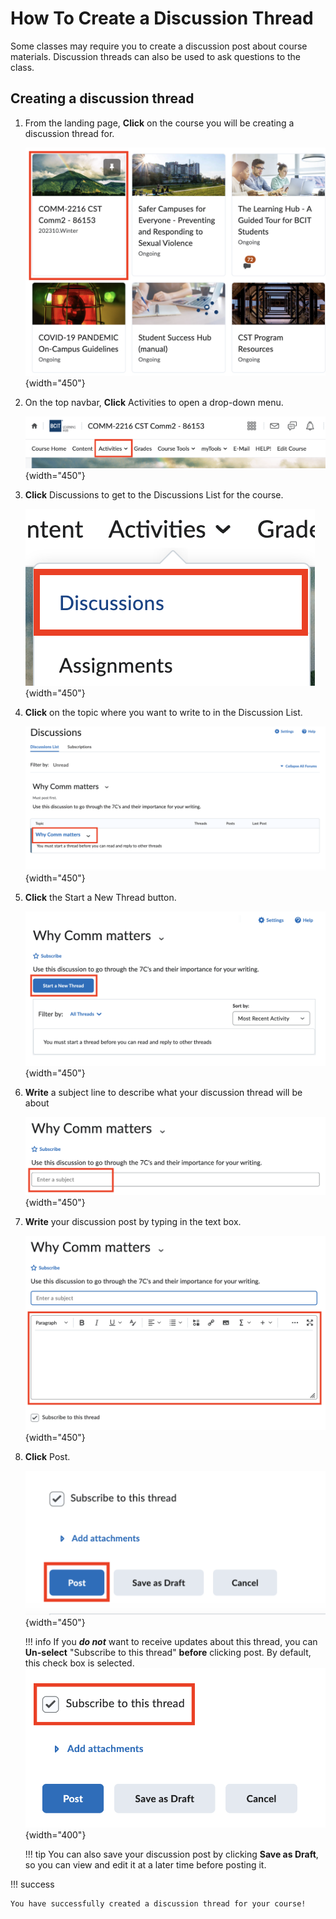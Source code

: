 # How To Create a Discussion Thread

Some classes may require you to create a discussion post about course materials. Discussion threads can also be used to ask questions to the class.

## Creating a discussion thread

1. From the landing page, **Click** on the course you will be creating a discussion thread for.

    ![Selecting a course from the landing page](\photos\discussion\course-select.png){width="450"}

2. On the top navbar, **Click** Activities to open a drop-down menu.

   ![Navbar in the course](\photos\discussion\navbar.png){width="450"}

3. **Click** Discussions to get to the Discussions List for the course.
  
    ![Click Discussions in the Dropdown menu](\photos\discussion\dropdown.png){width="450"}

4. **Click** on the topic where you want to write to in the Discussion List.

    ![Click the topic you want to write to in the Discussion list](\photos\discussion\discussion-list.png){width="450"}

5. **Click** the Start a New Thread button.

    ![Click the topic you want to write to in the Discussion list](\photos\discussion\start-new-thread.png){width="450"}

6. **Write** a subject line to describe what your discussion thread will be about
  
    ![Click the topic you want to write to in the Discussion list](\photos\discussion\subject-line.png){width="450"}

7. **Write** your discussion post by typing in the text box.

    ![Click the topic you want to write to in the Discussion list](\photos\discussion\write-post.png){width="450"}


8. **Click** Post.

    ![Blue Post button](\photos\discussion\post.png){width="450"}

    !!! info
        If you ***do not*** want to receive updates about this thread, you can **Un-select** "Subscribe to this thread" **before** clicking post. By default, this check box is selected.  
        ![](\photos\discussion\subscribe.png){width="400"}

    !!! tip
        You can also save your discussion post by clicking **Save as Draft**, so you can view and edit it at a later time before posting it.

!!! success
    
    You have successfully created a discussion thread for your course!
